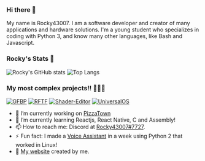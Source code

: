 ### Hi there 👋

My name is Rocky43007. I am a software developer and creator of many applications and hardware solutions. I'm a young student who specializes in coding with Python 3, and know many other languages, like Bash and Javascript.

### Rocky's Stats 🎉
![Rocky's GitHub stats](https://github-readme-stats.vercel.app/api?username=Rocky43007&count_private=true&theme=dark) 
![Top Langs](https://github-readme-stats.vercel.app/api/top-langs/?username=Rocky43007&theme=dark&layout=compact&count_private=true&langs_count=10&hide=php,roff)
### My most complex projects!! 👨🏾‍💻
[![GFBP](https://github-readme-stats.vercel.app/api/pin/?username=Rocky43007&repo=GlassesForBlind&theme=dark)](https://www.github.com/Rocky43007/GlassesForBlind)
[![RFTF](https://github-readme-stats.vercel.app/api/pin/?username=Rocky43007&repo=RFTFARApp&theme=dark)](https://github.com/Rocky43007/RFTFARApp)
[![Shader-Editor](https://github-readme-stats.vercel.app/api/pin/?username=nanovis&repo=Shader-Editor&theme=dark)](https://github.com/nanovis/Shader-Editor)
[![UniversalOS](https://github-readme-stats.vercel.app/api/pin/?username=Rocky43007&repo=UniversalOS&theme=dark)](https://github.com/Rocky43007/UniversalOS)

- 🔭 I’m currently working on [PizzaTown](https://pizzatown.app)
- 🌱 I’m currently learning Reactjs, React Native, C and Assembly!
- 📫 How to reach me: Discord at [Rocky43007#7727](https://discord.com/users/361212545924595712).
- ⚡ Fun fact: I made a [Voice Assistant](https://github.com/Rocky43007/Voice-Assistant-For-Linux) in a week using Python 2 that worked in Linux!
- 🔗 [My website](https://rocky43007.github.io) created by me.
